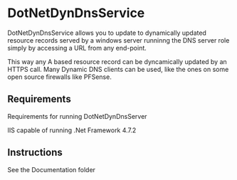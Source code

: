 
# DotNetDynDnsService

DotNetDynDnsService allows you to update to dynamically updated resource records served by a windows server runninng the DNS server role simply by accessing a URL from any end-point.

This way any A based resource record can be dyncamically updated by an HTTPS call. Many Dynamic DNS clients can be used, like the ones on some open source firewalls like PFSense.

## Requirements

Requirements for running DotNetDynDnsServer

IIS capable of running .Net Framework 4.7.2

## Instructions

See the Documentation folder
